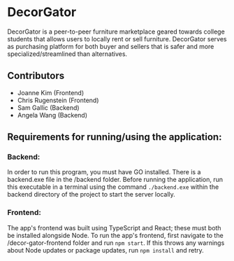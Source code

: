 # DecorGator
DecorGator is a peer-to-peer furniture marketplace geared towards college students that allows users to locally rent or sell furniture. DecorGator serves as purchasing platform for both buyer and sellers that is safer and more specialized/streamlined than alternatives.

## Contributors
* Joanne Kim (Frontend)
* Chris Rugenstein (Frontend)
* Sam Gallic (Backend)
* Angela Wang (Backend)

## Requirements for running/using the application:

### Backend:

In order to run this program, you must have GO installed. There is a backend.exe file in the /backend folder. Before running the application, run this executable in a terminal using the command `./backend.exe` within the backend directory of the project to start the server locally.

### Frontend:

The app's frontend was built using TypeScript and React; these must both be installed alongside Node. To run the app's frontend, first navigate to the /decor-gator-frontend folder and run `npm start`. If this throws any warnings about Node updates or package updates, run `npm install` and retry.
